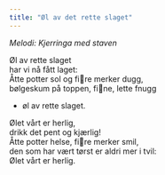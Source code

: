 ```yaml
---
title: "Øl av det rette slaget"
---
```


_Melodi: Kjerringa med staven_

Øl av rette slaget  
har vi nå fått laget:  
Åtte potter sol og fire merker dugg,  
bølgeskum på toppen, fine, lette fnugg  
- øl av rette slaget.    

Ølet vårt er herlig,    
drikk det pent og kjærlig!  
Åtte potter helse, fire merker smil,  
den som har vært tørst er aldri mer i tvil:  
Ølet vårt er herlig.  